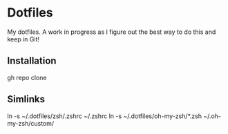 # Dotfiles

My dotfiles. A work in progress as I figure out the best way to do this and keep in Git!

## Installation

gh repo clone

## Simlinks

ln -s ~/.dotfiles/zsh/.zshrc ~/.zshrc
ln -s ~/.dotfiles/oh-my-zsh/*.zsh ~/.oh-my-zsh/custom/


